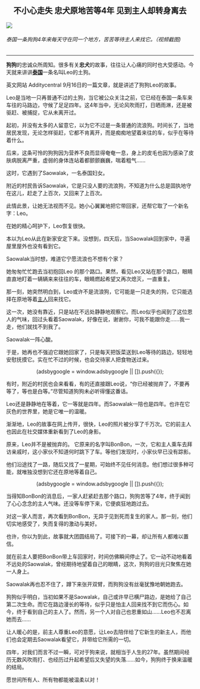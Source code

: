 
<tr><td VALIGN=TOP width="626"><h2 align=center>不小心走失 忠犬原地苦等4年 见到主人却转身离去</h2>
<img src="http://img2.secretchina.com/pic/2019/11-1/p2553061a377638706-ss.jpg" />
<h6>泰国一条狗狗4年来每天守在同一个地方，苦苦等待主人来找它。（视频截图)</h6>
<hr><strong>狗狗</strong>的忠诚众所周知。很多有关<strong>忠犬</strong>的故事，往往让人心痛的同时也大受感动。今天就来讲讲<strong><a href=https://www.secretchina.com/news/gb/tag/泰国 target='_blank'>泰国</a></strong>一条名叫Leo的土狗。
<span style="color:red;display:none;" id=hideid name=hideid> <a href=https://www.secretchina.com>看中国网站 禁止建立鏡像網站。返回正版看中国网站。</a></span>
</p>
<p>英文网站 Additycentral 9月16日的一篇文章，就是讲述了狗狗Leo的故事。
</p>
<p>Leo是当地一只再普通不过的土狗，当它被公众关注之前，它已经在泰国一条车来车往的马路边，守候了足足四年。这4年当中，无论风吹雨打，日晒雨淋，还是被驱赶、被捕捉，它从未离开过。
</p>
<p>起初，并没有太多的人留意它，以为它不过是一条普通的流浪狗。时间长了，当地居民发现，无论怎样驱赶，它都不肯离开，而是痴痴地望着来往的车，似乎在等待着什么。
</p>
<p>后来，这条可怜的狗狗因为营养不良而显得奄奄一息，身上的皮毛也因为感染了皮肤病脱离严重，虚弱的身体连站着都颤颤巍巍，喘着粗气&hellip;&hellip;
</p>
<p>这时，它遇到了Saowalak，一名泰国妇女。
</p>
<p>附近的村民告诉Saowalak，它是只没人要的流浪狗，不知道为什么总是固执地守在这儿，赶走了上百次，又回来了上百次。
</p>
<p>此情此景，让她无法视而不见。她小心翼翼地把它带回家，还帮它取了一个新名字：Leo。
</p>
<p>在她的精心呵护下，Leo恢复很快。
</p>
<p>本以为Leo从此在新家安定下来。没想到，四天后，当Saowalak回到家中，寻遍屋里屋外也没有看到它。
</p>
<p>Saowalak当时想，难道它宁愿流浪也不想有个家？
</p>
<p>她匆匆忙忙跑去当初抱回Leo 的那个路口。果然，看见Leo又站在那个路口，眼睛直直地盯着一辆辆来来往往的车，眼睛燃起希望又再次熄灭，一直重复。
</p>
<p>那一刻，她突然明白到，Leo或许不是流浪狗，它可能是一只走失的狗，它只能选择在原地等着<a href=https://www.secretchina.com/news/gb/tag/主人 target='_blank'>主人</a>回来找它。
</p>
<p>这一次，她没有靠近，只是站在不远处静静地观察它。而Leo似乎也闻到了这位恩人的气味，回过头看着Saowalak，好像在说，谢谢你，可我不能跟你走&hellip;&hellip;我一走，他们就找不到我了。
</p>
<p>Saowalak一阵心酸。
</p>
<p>于是，她再也不强迫它跟她回家了，只是每天把饭菜送到Leo等待的路边，轻轻地安慰抚摸它。实在忙不过的时候，也会交待家人把食物送过来。
</p>
<center>
<div style="max-width: 632px;height:180px; display: none; text-align: center; margin: 0 auto; overflow: hidden;overflow-x: hidden;">
<div id="taboola-midarticle-thumbnails" style="max-width: 632px;height:180px;overflow: hidden;overflow-x: hidden;">
</div>
</div>
<div>
<ins class="adsbygoogle" style="display:block; text-align:center;" data-ad-format="fluid" data-ad-layout="in-article" data-ad-client="ca-pub-1276641434651360" data-ad-slot="5164544770"></ins>
<a>
	 (adsbygoogle = window.adsbygoogle || []).push({});
	</a>
</div>
</center>
<p>有时，附近的村民也会来看看，有的还直接跟Leo说，“你已经被抛弃了，不要再等了，等也是白等。”尽管知道狗狗未必听得懂这番话。
</p>
<p>Leo还是静静地在等着，它一等就是四年。而Saowalak一陪也是四年。也许在它灰色的世界里，她是它唯一的温暖。
</p>
<p>渐渐地，Leo的故事在网上传开，很快，Leo的照片被分享了千万次。它的前主人也因此在社交媒体重新看到了Leo的身影。
</p>
<p>原来，Leo并不是被抛弃的。 它原来的名字叫BonBon，一次，它和主人乘车去拜访亲戚时，这小家伙不知道何时跳下了车。等他们发现时，小家伙早已没有踪影。
</p>
<p>他们沿途找了一路，随后又找了一星期，可始终不见任何消息。他们想过很多种可能，就唯独没想到它还在原地等着自己。
</p>
<center>
<ins class="adsbygoogle" style="display:block; text-align:center;" data-ad-format="fluid" data-ad-layout="in-article" data-ad-client="ca-pub-1276641434651360" data-ad-slot="3646767294"></ins>
<a>
 (adsbygoogle = window.adsbygoogle || []).push({});
</a>
</center>
<p>当得知BonBon的消息后，一家人赶紧赶去那个路口，狗狗苦等了4年，终于闻到了心心念念的主人气味。还没等车停下来，它便疯狂地跑过去。
</p>
<p>对这一家人而言，再次看到BonBon，无异于见到死而复生的家人。那一刻，他们切实地感受了，失而复得的激动与美好。
</p>
<p>也许，你以为到此，故事就大团圆结局了。可接下的一幕，却让所有人都难以置信。
</p>
<p>就在前主人要把BonBon带上车回家时，时间仿佛瞬间停止了。它一动不动地看着不远处的Saowalak，曾经期待地望着自己的眼睛，这次，狗狗的目光只聚焦在她一人身上。
</p>
<p>Saowalak再也忍不住了，蹲下来张开双臂，而狗狗没有丝毫犹豫地朝她跑去。
</p>
<p>狗狗似乎明白，当初如果不是Saowalak，自己或许早已横尸路边，是她给了自己第二次生命。而它在路边漫长的等待，似乎只是怕主人回来找不到它而伤心。如今，终于看到自己的主人了。然而，另一个人对自己也恩重如山&hellip;&hellip;Leo也不忍离她而去&hellip;&hellip;
</p>
<p>让人暖心的是，前主人尊重Leo的意愿，让Leo去陪伴给了它新生的新主人，而他们也会定期去Saowalak看望它，并带给它所需的一切。
</p>
<p>四年，对我们而言不过一瞬，可对于狗来说，就相当于人生的27年。虽然期间经历无数风吹雨打、也经历过升起希望后又失望的失落&hellip;&hellip;如今，狗狗终于换来温暖的结局。
</p>
<p>愿世间所有人、所有物都能被温柔以对！
</p>
